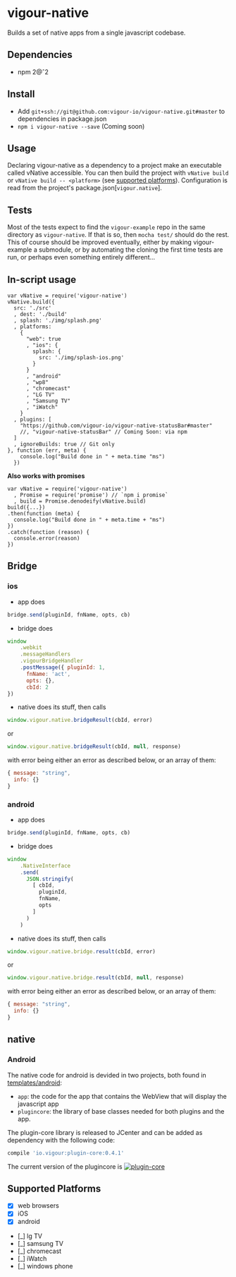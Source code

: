# vigour-native

Builds a set of native apps from a single javascript codebase.

## Dependencies

- npm 2@ˆ2

## Install
- Add `git+ssh://git@github.com:vigour-io/vigour-native.git#master` to dependencies in package.json
- `npm i vigour-native --save` (Coming soon)


## Usage

Declaring vigour-native as a dependency to a project make an executable called vNative accessible. You can then build the project with `vNative build` or `vNative build -- <platform>` (see [supported platforms](#user-content-platforms)). Configuration is read from the project's package.json[`vigour.native`].

## Tests

Most of the tests expect to find the `vigour-example` repo in the same directory as `vigour-native`. If that is so, then `mocha test/` should do the rest. This of course should be improved eventually, either by making vigour-example a submodule, or by automating the cloning the first time tests are run, or perhaps even something entirely different...

## In-script usage

```
var vNative = require('vigour-native')
vNative.build({
  src: './src'
  , dest: './build'
  , splash: './img/splash.png'
  , platforms:
    {
      "web": true
      , "ios": {
        splash: {
          src: './img/splash-ios.png'
        }
      }
      , "android"
      , "wp8"
      , "chromecast"
      , "LG TV"
      , "Samsung TV"
      , "iWatch"
    }
  , plugins: [
    "https://github.com/vigour-io/vigour-native-statusBar#master"
    //, "vigour-native-statusBar" // Coming Soon: via npm
  ]
  , ignoreBuilds: true // Git only
}, function (err, meta) {
    console.log("Build done in " + meta.time "ms")
  })
```

**Also works with promises**
```
var vNative = require('vigour-native')
  , Promise = require('promise') // `npm i promise`
  , build = Promise.denodeify(vNative.build)
build({...})
.then(function (meta) {
  console.log("Build done in " + meta.time + "ms")
})
.catch(function (reason) {
  console.error(reason)
})
```

## Bridge

### ios

- app does
```javascript
bridge.send(pluginId, fnName, opts, cb)
```

- bridge does
```javascript
window
    .webkit
    .messageHandlers
    .vigourBridgeHandler
    .postMessage({ pluginId: 1,
      fnName: 'act',
      opts: {},
      cbId: 2
})
```
- native does its stuff, then calls
```javascript
window.vigour.native.bridgeResult(cbId, error)
```
  or
```javascript
window.vigour.native.bridgeResult(cbId, null, response)
```

with error being either an error as described below, or an array of them:
```javascript
{ message: "string",
  info: {}
}
```

### android

- app does
```javascript
bridge.send(pluginId, fnName, opts, cb)
```

- bridge does
```javascript
window
    .NativeInterface
    .send(
      JSON.stringify(
        [ cbId,
          pluginId,
          fnName,
          opts
        ]
      )
    )
```
- native does its stuff, then calls
```javascript
window.vigour.native.bridge.result(cbId, error)
```
  or
```javascript
window.vigour.native.bridge.result(cbId, null, response)
```

with error being either an error as described below, or an array of them:
```javascript
{ message: "string",
  info: {}
}
```

## native
### Android

The native code for android is devided in two projects, both found in [templates/android](templates/android):
- `app`: the code for the app that contains the WebView that will display the javascript app
- `plugincore`: the library of base classes needed for both plugins and the app.

The plugin-core library is released to JCenter and can be added as dependency with the following code:
```gradle
compile 'io.vigour:plugin-core:0.4.1'
```
The current version of the plugincore is [ ![plugin-core](https://api.bintray.com/packages/vigour/maven/plugin-core/images/download.svg) ](https://bintray.com/vigour/maven/plugin-core/_latestVersion)

<a name='platforms'></a>
## Supported Platforms
  - [X] web browsers
  - [X] iOS
  - [X] android
  - [_] lg TV
  - [_] samsung TV
  - [_] chromecast
  - [_] iWatch
  - [_] windows phone

